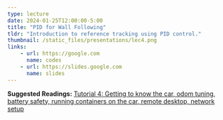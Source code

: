```yaml
---
type: lecture
date: 2024-01-25T12:00:00-5:00
title: "PID for Wall Following"
tldr: "Introduction to reference tracking using PID control."
thumbnail: /static_files/presentations/lec4.png
links: 
    - url: https://google.com
      name: codes
    - url: https://slides.google.com
      name: slides
---
```

**Suggested Readings:**
[Tutorial 4: Getting to know the car, odom tuning, battery safety, running containers on the car, remote desktop, network setup](https://google.com)
